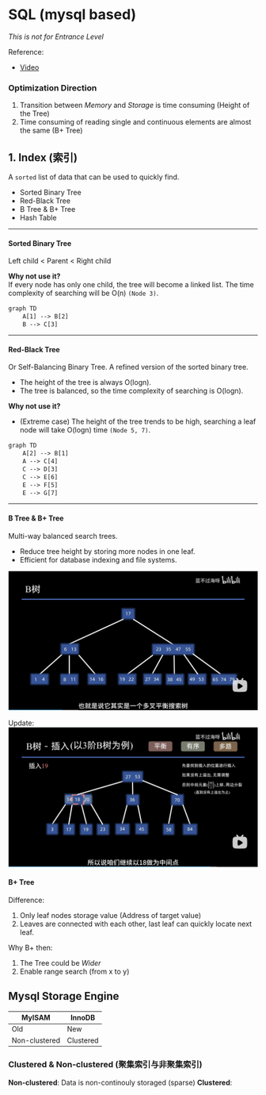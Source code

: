 # SQL (mysql based)

*This is not for Entrance Level*

Reference:
- [Video](https://www.bilibili.com/video/BV1ge4y117cM)

### Optimization Direction
1. Transition between *Memory* and *Storage* is time consuming (Height of the Tree)
2. Time consuming of reading single and continuous elements are almost the same (B+ Tree)


## 1. Index (索引)
A `sorted` list of data that can be used to quickly find.

- Sorted Binary Tree
- Red-Black Tree
- B Tree & B+ Tree
- Hash Table

---
#### Sorted Binary Tree
Left child < Parent < Right child

**Why not use it?**  
If every node has only one child, the tree will become a linked list. The time complexity of searching will be O(n) `(Node 3)`.
```mermaid
graph TD
    A[1] --> B[2]
    B --> C[3]
```


---
#### Red-Black Tree
Or Self-Balancing Binary Tree. A refined version of the sorted binary tree.

- The height of the tree is always O(logn).
- The tree is balanced, so the time complexity of searching is O(logn).

**Why not use it?**
- (Extreme case) The height of the tree trends to be high, searching a leaf node will take O(logn) time `(Node 5, 7)`.

```mermaid
graph TD
    A[2] --> B[1]
    A --> C[4]
    C --> D[3]
    C --> E[6]
    E --> F[5]
    E --> G[7]
```

---
#### B Tree & B+ Tree
Multi-way balanced search trees.

- Reduce tree height by storing more nodes in one leaf.
- Efficient for database indexing and file systems.

![Image](./Images/B%20Tree.png)

Update:
![Image](./Images/B%20Tree%20update.png)

#### B+ Tree
Difference:
1. Only leaf nodes storage value (Address of target value)
2. Leaves are connected with each other, last leaf can quickly locate next leaf.

Why B+ then:
1. The Tree could be *Wider*
2. Enable range search (from x to y)


## Mysql Storage Engine 
| MyISAM | InnoDB |
| - | - |
| Old | New |
| Non-clustered | Clustered |

### Clustered & Non-clustered (聚集索引与非聚集索引)
**Non-clustered**: Data is non-continouly storaged (sparse)
**Clustered**:
